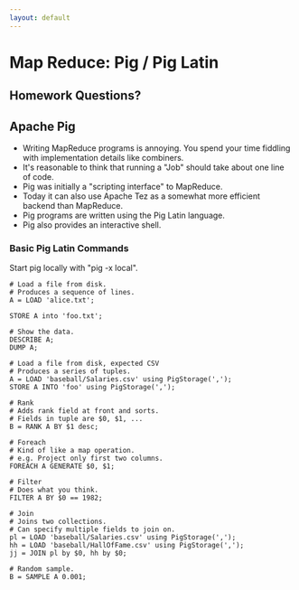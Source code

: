 ```yaml
---
layout: default
---
```


# Map Reduce: Pig / Pig Latin

## Homework Questions?

## Apache Pig

 - Writing MapReduce programs is annoying. You spend your time fiddling with
   implementation details like combiners.
 - It's reasonable to think that running a "Job" should take about one line of code.
 - Pig was initially a "scripting interface" to MapReduce.
 - Today it can also use Apache Tez as a somewhat more efficient backend than MapReduce.
 - Pig programs are written using the Pig Latin language.
 - Pig also provides an interactive shell.

### Basic Pig Latin Commands

Start pig locally with "pig -x local".

    # Load a file from disk.
    # Produces a sequence of lines.
    A = LOAD 'alice.txt';
    
    STORE A into 'foo.txt'; 

    # Show the data.
    DESCRIBE A;
    DUMP A;

    # Load a file from disk, expected CSV
    # Produces a series of tuples.
    A = LOAD 'baseball/Salaries.csv' using PigStorage(',');
    STORE A INTO 'foo' using PigStorage(',');

    # Rank
    # Adds rank field at front and sorts.
    # Fields in tuple are $0, $1, ...
    B = RANK A BY $1 desc;

    # Foreach
    # Kind of like a map operation.
    # e.g. Project only first two columns.
    FOREACH A GENERATE $0, $1; 

    # Filter
    # Does what you think.
    FILTER A BY $0 == 1982;

    # Join
    # Joins two collections.
    # Can specify multiple fields to join on.
    pl = LOAD 'baseball/Salaries.csv' using PigStorage(',');
    hh = LOAD 'baseball/HallOfFame.csv' using PigStorage(',');
    jj = JOIN pl by $0, hh by $0;
   
    # Random sample. 
    B = SAMPLE A 0.001;
   
